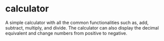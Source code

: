 # calculator

A simple calculator with all the common functionalities such as, add, subtract, multiply, and divide. The calculator can also display the decimal equivalent and change numbers from positive to negative.

